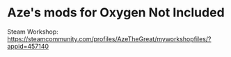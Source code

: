 # Aze's mods for Oxygen Not Included

Steam Workshop: https://steamcommunity.com/profiles/AzeTheGreat/myworkshopfiles/?appid=457140
